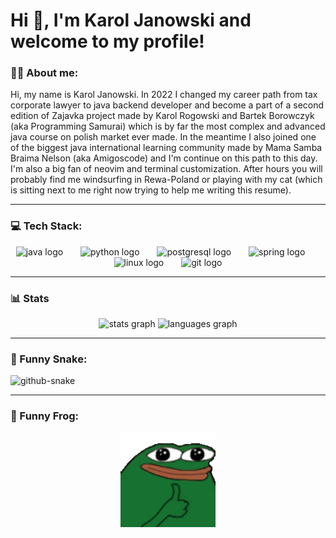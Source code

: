 # Hi 👋, I'm Karol Janowski and welcome to my profile!

### 🏄‍♂️ About me:
Hi, my name is Karol Janowski. In 2022 I changed my career path from tax corporate lawyer to
java backend developer and become a part of a second edition of Zajavka project made by Karol
Rogowski and Bartek Borowczyk (aka Programming Samurai) which is by far the most complex
and advanced java course on polish market ever made. In the meantime I also joined one of the
biggest java international learning community made by Mama Samba Braima Nelson (aka
Amigoscode) and I'm continue on this path to this day. I'm also a big fan of neovim and terminal
customization. After hours you will probably find me windsurfing in Rewa-Poland or playing
with my cat (which is sitting next to me right now trying to help me writing this resume).

---



### 💻 Tech Stack:

<div align="center">
  <img src="https://cdn.jsdelivr.net/gh/devicons/devicon/icons/java/java-original.svg" height="50" alt="java logo"  />
  <img width="20" />
  <img src="https://cdn.jsdelivr.net/gh/devicons/devicon/icons/python/python-original.svg" height="50" alt="python logo"  />
  <img width="20" />
  <img src="https://cdn.jsdelivr.net/gh/devicons/devicon/icons/postgresql/postgresql-original.svg" height="50" alt="postgresql logo"  />
  <img width="20" />
   <img src="https://cdn.jsdelivr.net/gh/devicons/devicon/icons/spring/spring-original.svg" height="50" alt="spring logo"  />
  <img width="20" />
  <img src="https://cdn.jsdelivr.net/gh/devicons/devicon/icons/linux/linux-original.svg" height="50" alt="linux logo"  />
  <img width="20" />
  <img src="https://cdn.jsdelivr.net/gh/devicons/devicon/icons/git/git-original.svg" height="50" alt="git logo"  />
</div>

---

### 📊 Stats

<div align="center">
  <img src="https://github-readme-stats.vercel.app/api?username=Karol-Janowski&hide_title=false&hide_rank=false&show_icons=true&include_all_commits=true&count_private=true&disable_animations=false&theme=dracula&locale=en&hide_border=false" height="150" alt="stats graph"  />
  <img src="https://github-readme-stats.vercel.app/api/top-langs?username=Karol-Janowski&locale=en&hide_title=false&layout=compact&card_width=320&langs_count=5&theme=dracula&hide_border=false" height="150" alt="languages graph"  />
</div>

---

### 🐍 Funny Snake:

<picture>
  <source media="(prefers-color-scheme: dark)" srcset="https://raw.githubusercontent.com/Karol-Janowski/Karol-Janowski/output/github-snake-dark.svg" />
  <source media="(prefers-color-scheme: light)" srcset="https://raw.githubusercontent.com/Karol-Janowski/Karol-Janowski/output/github-snake.svg" />
  <img alt="github-snake" src="https://raw.githubusercontent.com/tobiasmeyhoefer/tobiasmeyhoefer/output/github-snake.svg" />
</picture>

---

### 🐸 Funny Frog:

<div align="center">
<img src="pepe_ok.gif" alt="pepe_ok" width="30%" />
</div>
